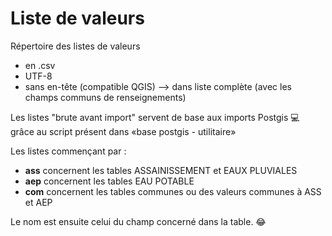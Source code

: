 # Liste de valeurs

Répertoire des listes de valeurs

- en .csv
- UTF-8
- sans en-tête (compatible QGIS) --> dans liste complète (avec les champs communs de renseignements)

Les listes "brute avant import" servent de base aux imports Postgis 💻 grâce au script présent dans «base postgis - utilitaire»

Les listes commençant par :

 - **ass** concernent les tables ASSAINISSEMENT et EAUX PLUVIALES
 - **aep** concernent les tables EAU POTABLE
 - **com** concernent les tables communes ou des valeurs communes à ASS et AEP

 Le nom est ensuite celui du champ concerné dans la table. :joy:
